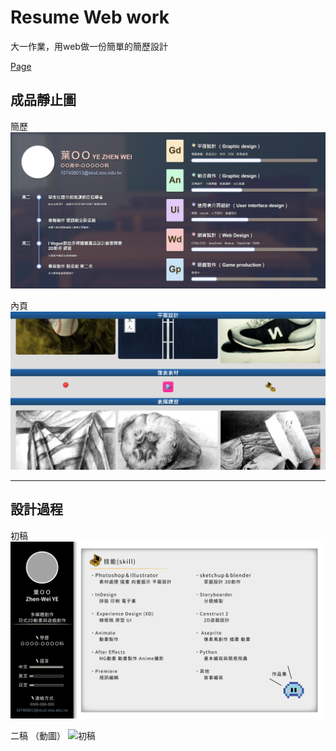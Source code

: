 # Resume Web work

大一作業，用web做一份簡單的簡歷設計

[Page](https://zhen-wei.github.io/Resume-Web-work/)

## 成品靜止圖

簡歷
![index](img/index.png)

內頁
![內頁](./img/內頁.png)

---

## 設計過程

初稿
![初稿](./img/web-01.png)

二稿 （動圖）
![初稿](./img/web-02.png)

